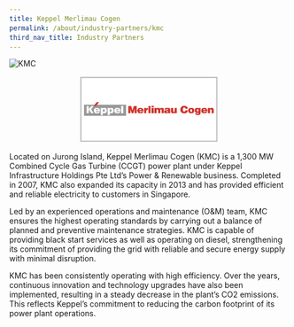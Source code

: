 ```yaml
---
title: Keppel Merlimau Cogen
permalink: /about/industry-partners/kmc
third_nav_title: Industry Partners
---
```

<img src="/images/careers/industry-partners/kmc_large.jpg" alt="KMC" style="width: 450px; height: 312px;" /><br/>

<div style="text-align: center;">
    <a href="https://www.kepinfra.com/en/" target="_blank"><img alt="KMC" src="/images/common/partner-logos/kmc.png" style="width: 250px; height: 120px;"></a>
</div>

Located on Jurong Island, Keppel Merlimau Cogen (KMC) is a 1,300 MW Combined Cycle Gas Turbine (CCGT) power plant under Keppel Infrastructure Holdings Pte Ltd’s Power & Renewable business. Completed in 2007, KMC also expanded its capacity in 2013 and has provided efficient and reliable electricity to customers in Singapore.

Led by an experienced operations and maintenance (O&M) team, KMC ensures the highest operating standards by carrying out a balance of planned and preventive maintenance strategies. KMC is capable of providing black start services as well as operating on diesel, strengthening its commitment of providing the grid with reliable and secure energy supply with minimal disruption.

KMC has been consistently operating with high efficiency. Over the years, continuous innovation and technology upgrades have also been implemented, resulting in a steady decrease in the plant’s CO2 emissions. This reflects Keppel’s commitment to reducing the carbon footprint of its power plant operations.
